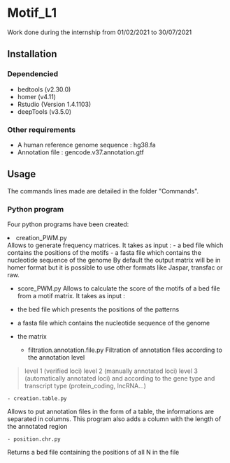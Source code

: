 # Motif_L1
Work done during the internship from  01/02/2021 to 30/07/2021

## Installation

### Dependencied 

- bedtools (v2.30.0)
- homer (v4.11)
- Rstudio (Version 1.4.1103)
- deepTools (v3.5.0)

### Other requirements

- A human reference genome sequence : hg38.fa
- Annotation file : gencode.v37.annotation.gtf

## Usage 

The commands lines made are detailed in the folder "Commands". 

### Python program 

Four python programs have been created:

  <li>creation_PWM.py</li>
Allows to generate frequency matrices. It takes as input :
- a bed file which contains the positions of the motifs 
- a fasta file which contains the nucleotide sequence of the genome
By default the output matrix will be in homer format but it is possible to use other formats like Jaspar, transfac or raw.

  - score_PWM.py
Allows to calculate the score of the motifs of a bed file from a motif matrix. It takes as input :
- the bed file which presents the positions of the patterns 
- a fasta file which contains the nucleotide sequence of the genome
- the matrix 

	- filtration.annotation.file.py 
Filtration of annotation files according to the annotation level
>level 1 (verified loci)
>level 2 (manually annotated loci)
>level 3 (automatically annotated loci)
and according to the gene type and transcript type (protein_coding, lncRNA...)

	- creation.table.py 
Allows to put annotation files in the form of a table, the informations are separated in columns. This program also adds a column with the length of the annotated region

	- position.chr.py
Returns a bed file containing the positions of all N in the file
